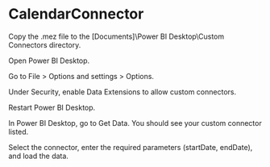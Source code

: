 # CalendarConnector
Copy the .mez file to the [Documents]\Power BI Desktop\Custom Connectors directory.

Open Power BI Desktop.

Go to File > Options and settings > Options.

Under Security, enable Data Extensions to allow custom connectors.

Restart Power BI Desktop.

In Power BI Desktop, go to Get Data. You should see your custom connector listed.

Select the connector, enter the required parameters (startDate, endDate), and load the data.
